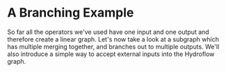 # A Branching Example

So far all the operators we've used have one input and one output and therefore
create a linear graph. Let's now take a look at a subgraph which has multiple
merging together, and branches out to multiple outputs. We'll also introduce
a simple way to accept external inputs into the Hydroflow graph.


